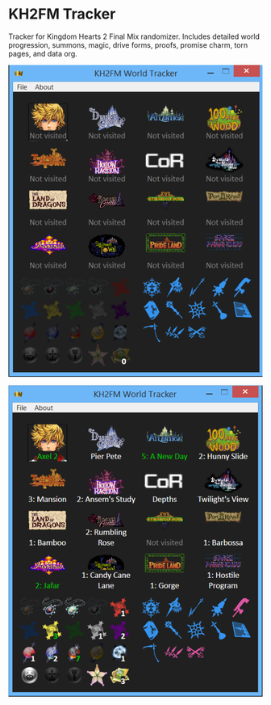 # KH2FM Tracker
Tracker for Kingdom Hearts 2 Final Mix randomizer. Includes detailed world progression, summons, magic, drive forms, proofs, promise charm, torn pages, and data org.

![](KH2FM%20Randomizer%20Checklist/Resources/Images/trackerimage1.png)

![](KH2FM%20Randomizer%20Checklist/Resources/Images/trackerimage2.png)

